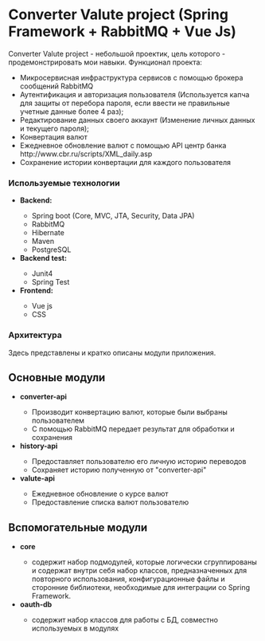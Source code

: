 <h1> Converter Valute project (Spring Framework + RabbitMQ + Vue Js)</h1>
<p> Converter Valute project - небольшой проектик, цель которого - продемонстрировать мои навыки. Функционал проекта:</p>
 <ul>
    <li> Микросервисная инфраструктура сервисов с помощью брокера сообщений RabbitMQ</li>
    <li> Аутентификация и авторизация пользователя (Используется капча для защиты от перебора пароля, если ввести не правильные учетные данные более 4 раз);</li>
    <li>Редактирование данных своего аккаунт (Изменение личных данных и текущего пароля);</li>
    <li>Конвертация валют</li>
    <li> Ежедневное обновление валют с помощью API центр банка  http://www.cbr.ru/scripts/XML_daily.asp</li>
    <li>Сохранение истории конвертации для каждого пользователя </li>
 </ul>
 
 
 <h3> Используемые технологии</h3>
 <ul>
    <li><b>Backend:</b></li>
    <ul>
        <li>Spring boot (Core, MVC, JTA, Security, Data JPA)</li>
        <li>RabbitMQ</li>
        <li>Hibernate</li>
        <li>Maven</li>
        <li>PostgreSQL</li>
    </ul>
    <li><b>Backend test:</b></li>
    <ul>
        <li>Junit4</li>
        <li>Spring Test</li>
    </ul>
    <li><b>Frontend:</b></li>
    <ul>
        <li>Vue js</li>
        <li>CSS</li>
    </ul>
 </ul>
 <h3> Архитектура</h3>
  <p>Здесь представлены и кратко описаны модули приложения.</p>
  <h2>Основные модули</h2>
  <ul>
    <li><b>converter-api</b></li>
    <ul>
        <li>Производит конвертацию валют, которые были выбраны пользователем</li>
        <li>С помощью RabbitMQ передает результат для обработки и сохранения</li>
    </ul>
           <li><b>history-api</b></li>
        <ul>
        <li>Предоставляет пользователю его личную историю переводов</li>
        <li>Сохраняет историю полученную от "converter-api" </li>
        </ul>
        <li><b>valute-api</b></li>
        <ul>
        <li>Ежедневное обновление о курсе валют</li>
        <li>Предоставление списка валют пользователю</li>
        </ul>    
    </ul>
  </ul> 
  <h2>Вспомогательные модули</h2>
  <ul>
    <li><b>core</b></li>
    <ul>
    <li> содержит набор подмодулей, которые логически сгруппированы и содержат внутри себя набор классов, предназначенных для повторного использования, конфигурационные файлы и сторонние библиотеки, необходимые для интеграции со Spring Framework.</li>
    </ul>
    <li><b>oauth-db</b></li>
    <ul>
    <li>содержит набор классов для работы с БД, совместно используемых в модулях </li>
    </ul>
  </ul> 
